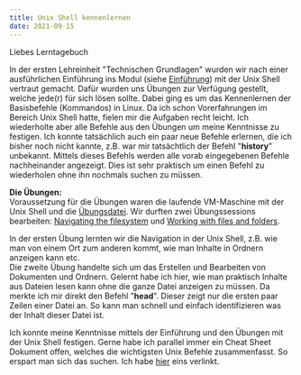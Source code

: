 ```yaml
---
title: Unix Shell kennenlernen
date: 2021-09-15
---
```

Liebes Lerntagebuch

In der ersten Lehreinheit "Technischen Grundlagen" wurden wir nach einer ausführlichen Einführung ins Modul (siehe <a href="https://ckfhgr.github.io/bain-lerntagebuch/2021/09/15/einfuehrung.html">Einführung</a>)  mit der Unix Shell vertraut gemacht. Dafür wurden uns Übungen zur Verfügung gestellt, welche jede(r) für sich lösen sollte. Dabei ging es um das Kennenlernen der Basisbefehle (Kommandos) in Linux. Da ich schon Vorerfahrungen im Bereich Unix Shell hatte, fielen mir die Aufgaben recht leicht. Ich wiederholte aber alle Befehle aus den Übungen um meine Kenntnisse zu festigen. Ich konnte tatsächlich auch ein paar neue Befehle erlernen, die ich bisher noch nicht kannte, z.B. war mir tatsächtlich der Befehl "**history**" unbekannt. Mittels dieses Befehls werden alle vorab eingegebenen Befehle nachheinander angezeigt. Dies ist sehr praktisch um einen Befehl zu wiederholen ohne ihn nochmals suchen zu müssen.

**Die Übungen:** <br>
Voraussetzung für die Übungen waren die laufende VM-Maschine mit der Unix Shell und die <a href="https://librarycarpentry.org/lc-shell/data/shell-lesson.zip">Übungsdatei</a>.
Wir durften zwei Übungssessions bearbeiten: <a href="https://librarycarpentry.org/lc-shell/02-navigating-the-filesystem/index.html">Navigating the filesystem</a> und <a href="https://librarycarpentry.org/lc-shell/03-working-with-files-and-folders/index.html">Working with files and folders</a>.

In der ersten Übung lernten wir die Navigation in der Unix Shell, z.B. wie man von einem Ort zum anderen kommt, wie man Inhalte in Ordnern anzeigen kann etc. <br>
Die zweite Übung handelte sich um das Erstellen und Bearbeiten von Dokumenten und Ordnern. Gelernt habe ich hier, wie man praktisch Inhalte aus Dateien lesen kann ohne die ganze Datei anzeigen zu müssen. Da merkte ich mir direkt den Befehl "**head**". Dieser zeigt nur die ersten paar Zeilen einer Datei an. So kann man schnell und einfach identifizieren was der Inhalt dieser Datei ist.

Ich konnte meine Kenntnisse mittels der Einführung und den Übungen mit der Unix Shell festigen. Gerne habe ich parallel immer ein Cheat Sheet Dokument offen, welches die wichtigsten Unix Befehle zusammenfasst. So erspart man sich das suchen. Ich habe <a href="https://cheatography.com/davechild/cheat-sheets/linux-command-line/pdf">hier</a> eins verlinkt.
